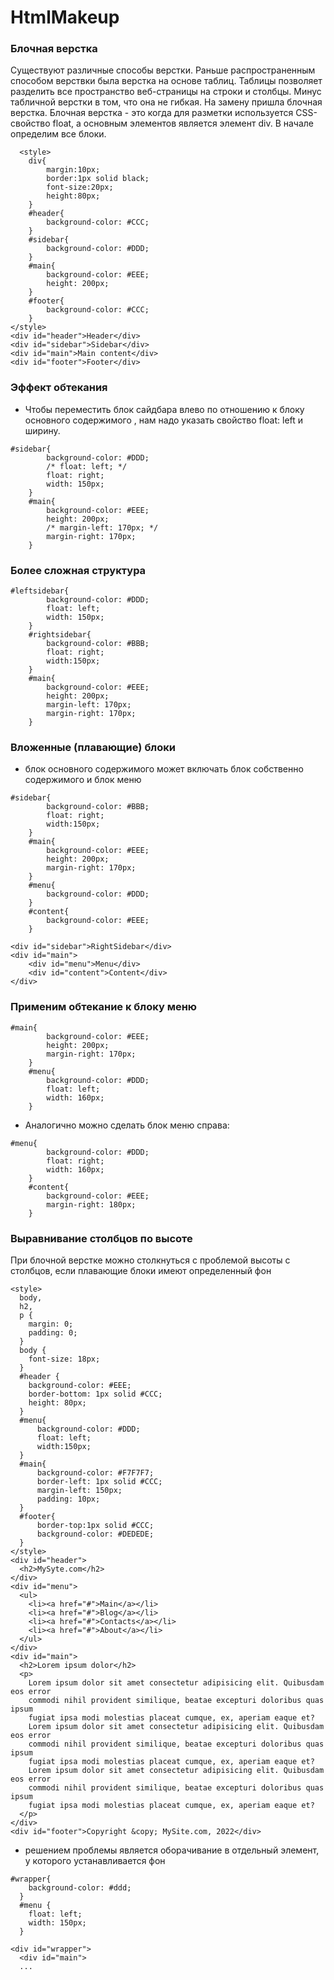 # HtmlMakeup

### Блочная верстка
Существуют различные способы верстки. 
Раньше распространенным способом верствки была верстка на основе таблиц. 
Таблицы позволяет разделить вcе пространство веб-страницы на строки и столбцы.
Минус табличной верстки в том, что она не гибкая.
На замену пришла блочная верстка.
Блочная верстка - это когда для разметки используется CSS-свойство float, а основным элементов является элемент div.
В начале определим все блоки. 
```
  <style>
    div{
        margin:10px;
        border:1px solid black;
        font-size:20px;
        height:80px;
    }
    #header{
        background-color: #CCC;
    }
    #sidebar{
        background-color: #DDD;
    }
    #main{
        background-color: #EEE;
        height: 200px;
    }
    #footer{
        background-color: #CCC;
    }
</style>
<div id="header">Header</div>
<div id="sidebar">Sidebar</div>
<div id="main">Main content</div>
<div id="footer">Footer</div>

```  
 ### Эффект обтекания
 - Чтобы переместить блок сайдбара влево по отношению к блоку основного содержимого , нам надо указать свойство float: left и ширину.

```
#sidebar{
        background-color: #DDD;
        /* float: left; */
        float: right;
        width: 150px;
    }
    #main{
        background-color: #EEE;
        height: 200px;
        /* margin-left: 170px; */
        margin-right: 170px;
    }
```
  
### Более сложная структура
```
#leftsidebar{
        background-color: #DDD;
        float: left;
        width: 150px;
    }
    #rightsidebar{
        background-color: #BBB;
        float: right;
        width:150px;
    }
    #main{
        background-color: #EEE;
        height: 200px;
        margin-left: 170px;
        margin-right: 170px;
    }
```

### Вложенные (плавающие) блоки
- блок основного содержимого может включать блок собственно содержимого и блок меню
```
#sidebar{
        background-color: #BBB;
        float: right;
        width:150px;
    }
    #main{
        background-color: #EEE;
        height: 200px;
        margin-right: 170px;
    }
    #menu{
        background-color: #DDD;
    }
    #content{
        background-color: #EEE;
    }
```
```
<div id="sidebar">RightSidebar</div>
<div id="main">
    <div id="menu">Menu</div>
    <div id="content">Content</div>
</div>
```

### Применим обтекание к блоку меню
```
#main{
        background-color: #EEE;
        height: 200px;
        margin-right: 170px;
    }
    #menu{
        background-color: #DDD;
        float: left;
        width: 160px;
    }
```
 - Аналогично можно сделать блок меню справа:
```
#menu{
        background-color: #DDD;
        float: right;
        width: 160px;
    }
    #content{
        background-color: #EEE;
        margin-right: 180px;
    }
```
### Выравнивание столбцов по высоте
При блочной верстке можно столкнуться с проблемой высоты с столбцов, если плавающие блоки имеют определенный фон
```
<style>
  body,
  h2,
  p {
    margin: 0;
    padding: 0;
  }
  body {
    font-size: 18px;
  }
  #header {
    background-color: #EEE;
    border-bottom: 1px solid #CCC;
    height: 80px;
  }
  #menu{
      background-color: #DDD;
      float: left;
      width:150px;
  }
  #main{
      background-color: #F7F7F7;
      border-left: 1px solid #CCC;
      margin-left: 150px;
      padding: 10px;
  }
  #footer{
      border-top:1px solid #CCC;
      background-color: #DEDEDE;
  }
</style>
<div id="header">
  <h2>MySyte.com</h2>
</div>
<div id="menu">
  <ul>
    <li><a href="#">Main</a></li>
    <li><a href="#">Blog</a></li>
    <li><a href="#">Contacts</a></li>
    <li><a href="#">About</a></li>
  </ul>
</div>
<div id="main">
  <h2>Lorem ipsum dolor</h2>
  <p>
    Lorem ipsum dolor sit amet consectetur adipisicing elit. Quibusdam eos error
    commodi nihil provident similique, beatae excepturi doloribus quas ipsum
    fugiat ipsa modi molestias placeat cumque, ex, aperiam eaque et?
    Lorem ipsum dolor sit amet consectetur adipisicing elit. Quibusdam eos error
    commodi nihil provident similique, beatae excepturi doloribus quas ipsum
    fugiat ipsa modi molestias placeat cumque, ex, aperiam eaque et?
    Lorem ipsum dolor sit amet consectetur adipisicing elit. Quibusdam eos error
    commodi nihil provident similique, beatae excepturi doloribus quas ipsum
    fugiat ipsa modi molestias placeat cumque, ex, aperiam eaque et?
  </p>
</div>
<div id="footer">Copyright &copy; MySite.com, 2022</div>

```
-  решением проблемы является оборачивание в отдельный элемент, у которого устанавливается фон
```
#wrapper{
    background-color: #ddd;
  }
  #menu {
    float: left;
    width: 150px;
  }
```
```
<div id="wrapper">
  <div id="main">
  ...
```
 
